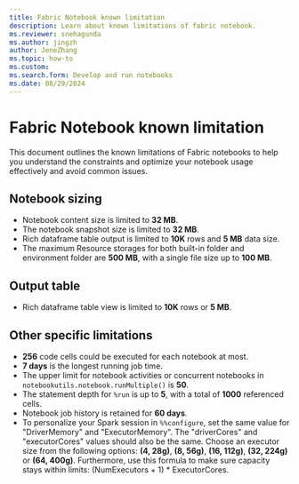 ```yaml
---
title: Fabric Notebook known limitation
description: Learn about known limitations of fabric notebook.
ms.reviewer: snehagunda
ms.author: jingzh
author: JeneZhang
ms.topic: how-to
ms.custom:
ms.search.form: Develop and run notebooks
ms.date: 08/29/2024
---
```


# Fabric Notebook known limitation

This document outlines the known limitations of Fabric notebooks to help you understand the constraints and optimize your notebook usage effectively and avoid common issues. 

## Notebook sizing

- Notebook content size is limited to **32 MB**.
- The notebook snapshot size is limited to **32 MB**.
- Rich dataframe table output is limited to **10K** rows and **5 MB** data size.
- The maximum Resource storages for both built-in folder and environment folder are **500 MB**, with a single file size up to **100 MB**.

## Output table

- Rich dataframe table view is limited to **10K** rows or **5 MB**.

## Other specific limitations

- **256** code cells could be executed for each notebook at most.
- **7 days** is the longest running job time.
- The upper limit for notebook activities or concurrent notebooks in ```notebookutils.notebook.runMultiple()``` is
**50**.
- The statement depth for ```%run``` is up to **5**, with a total of **1000** referenced cells.
- Notebook job history is retained for **60 days**.
- To personalize your Spark session in ```%%configure```, set the same value for "DriverMemory" and "ExecutorMemory". The "driverCores" and "executorCores" values should also be the same. Choose an executor size from the following options: **(4, 28g)**, **(8, 56g)**, **(16, 112g)**, **(32, 224g)** or **(64, 400g)**. Furthermore, use this formula to make sure capacity stays within limits: (NumExecutors + 1) * ExecutorCores.
